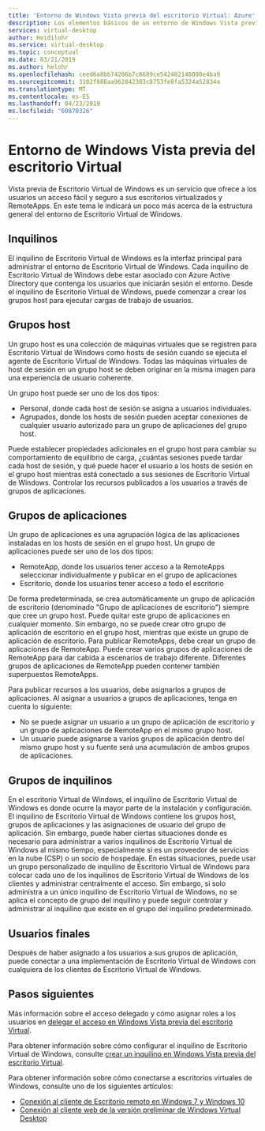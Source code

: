 ```yaml
---
title: 'Entorno de Windows Vista previa del escritorio Virtual: Azure'
description: Los elementos básicos de un entorno de Windows Vista previa del escritorio Virtual.
services: virtual-desktop
author: Heidilohr
ms.service: virtual-desktop
ms.topic: conceptual
ms.date: 03/21/2019
ms.author: helohr
ms.openlocfilehash: ceed6a8bb74206b7c6689ce542482148800e4ba9
ms.sourcegitcommit: 3102f886aa962842303c8753fe8fa5324a52834a
ms.translationtype: MT
ms.contentlocale: es-ES
ms.lasthandoff: 04/23/2019
ms.locfileid: "60870326"
---
```

# <a name="windows-virtual-desktop-preview-environment"></a>Entorno de Windows Vista previa del escritorio Virtual

Vista previa de Escritorio Virtual de Windows es un servicio que ofrece a los usuarios un acceso fácil y seguro a sus escritorios virtualizados y RemoteApps. En este tema le indicará un poco más acerca de la estructura general del entorno de Escritorio Virtual de Windows.

## <a name="tenants"></a>Inquilinos

El inquilino de Escritorio Virtual de Windows es la interfaz principal para administrar el entorno de Escritorio Virtual de Windows. Cada inquilino de Escritorio Virtual de Windows debe estar asociado con Azure Active Directory que contenga los usuarios que iniciarán sesión el entorno. Desde el inquilino de Escritorio Virtual de Windows, puede comenzar a crear los grupos host para ejecutar cargas de trabajo de usuarios.

## <a name="host-pools"></a>Grupos host

Un grupo host es una colección de máquinas virtuales que se registren para Escritorio Virtual de Windows como hosts de sesión cuando se ejecuta el agente de Escritorio Virtual de Windows. Todas las máquinas virtuales de host de sesión en un grupo host se deben originar en la misma imagen para una experiencia de usuario coherente.

Un grupo host puede ser uno de los dos tipos:

- Personal, donde cada host de sesión se asigna a usuarios individuales.
- Agrupados, donde los hosts de sesión pueden aceptar conexiones de cualquier usuario autorizado para un grupo de aplicaciones del grupo host.

Puede establecer propiedades adicionales en el grupo host para cambiar su comportamiento de equilibrio de carga, ¿cuántas sesiones puede tardar cada host de sesión, y qué puede hacer el usuario a los hosts de sesión en el grupo host mientras está conectado a sus sesiones de Escritorio Virtual de Windows. Controlar los recursos publicados a los usuarios a través de grupos de aplicaciones.

## <a name="app-groups"></a>Grupos de aplicaciones

Un grupo de aplicaciones es una agrupación lógica de las aplicaciones instaladas en los hosts de sesión en el grupo host. Un grupo de aplicaciones puede ser uno de los dos tipos:

- RemoteApp, donde los usuarios tener acceso a la RemoteApps seleccionar individualmente y publicar en el grupo de aplicaciones
- Escritorio, donde los usuarios tener acceso a todo el escritorio

De forma predeterminada, se crea automáticamente un grupo de aplicación de escritorio (denominado "Grupo de aplicaciones de escritorio") siempre que cree un grupo host. Puede quitar este grupo de aplicaciones en cualquier momento. Sin embargo, no se puede crear otro grupo de aplicación de escritorio en el grupo host, mientras que existe un grupo de aplicación de escritorio. Para publicar RemoteApps, debe crear un grupo de aplicaciones de RemoteApp. Puede crear varios grupos de aplicaciones de RemoteApp para dar cabida a escenarios de trabajo diferente. Diferentes grupos de aplicaciones de RemoteApp pueden contener también superpuestos RemoteApps.

Para publicar recursos a los usuarios, debe asignarlos a grupos de aplicaciones. Al asignar a usuarios a grupos de aplicaciones, tenga en cuenta lo siguiente:

- No se puede asignar un usuario a un grupo de aplicación de escritorio y un grupo de aplicaciones de RemoteApp en el mismo grupo host.
- Un usuario puede asignarse a varios grupos de aplicación dentro del mismo grupo host y su fuente será una acumulación de ambos grupos de aplicaciones.

## <a name="tenant-groups"></a>Grupos de inquilinos

En el escritorio Virtual de Windows, el inquilino de Escritorio Virtual de Windows es donde ocurre la mayor parte de la instalación y configuración. El inquilino de Escritorio Virtual de Windows contiene los grupos host, grupos de aplicaciones y las asignaciones de usuario del grupo de aplicación. Sin embargo, puede haber ciertas situaciones donde es necesario para administrar a varios inquilinos de Escritorio Virtual de Windows al mismo tiempo, especialmente si es un proveedor de servicios en la nube (CSP) o un socio de hospedaje. En estas situaciones, puede usar un grupo personalizado de inquilino de Escritorio Virtual de Windows para colocar cada uno de los inquilinos de Escritorio Virtual de Windows de los clientes y administrar centralmente el acceso. Sin embargo, si solo administra a un único inquilino de Escritorio Virtual de Windows, no se aplica el concepto de grupo del inquilino y puede seguir controlar y administrar al inquilino que existe en el grupo del inquilino predeterminado.

## <a name="end-users"></a>Usuarios finales

Después de haber asignado a los usuarios a sus grupos de aplicación, puede conectar a una implementación de Escritorio Virtual de Windows con cualquiera de los clientes de Escritorio Virtual de Windows.

## <a name="next-steps"></a>Pasos siguientes

Más información sobre el acceso delegado y cómo asignar roles a los usuarios en [delegar el acceso en Windows Vista previa del escritorio Virtual](delegated-access-virtual-desktop.md).

Para obtener información sobre cómo configurar el inquilino de Escritorio Virtual de Windows, consulte [crear un inquilino en Windows Vista previa del escritorio Virtual](tenant-setup-azure-active-directory.md).

Para obtener información sobre cómo conectarse a escritorios virtuales de Windows, consulte uno de los siguientes artículos:

- [Conexión al cliente de Escritorio remoto en Windows 7 y Windows 10](connect-windows-7-and-10.md)
- [Conexión al cliente web de la versión preliminar de Windows Virtual Desktop](connect-web.md)
